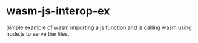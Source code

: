 # wasm-js-interop-ex
Simple example of wasm importing a js function and js calling wasm using node.js to serve the files.
